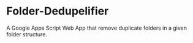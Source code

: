 # Folder-Dedupelifier
A Google Apps Script Web App that remove duplicate folders in a given folder structure.
